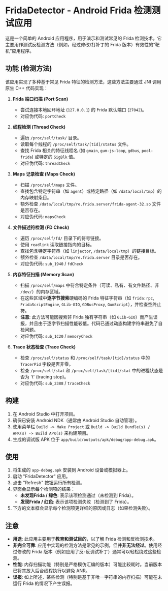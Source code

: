 # FridaDetector - Android Frida 检测测试应用

这是一个简单的 Android 应用程序，用于演示和测试常见的 Frida 检测技术。它主要用作测试反检测方法（例如，经过修改/打补丁的 Frida 版本）有效性的“靶机”应用程序。

## 功能 (检测方法)

该应用实现了多种基于常见 Frida 特征的检测方法，这些方法主要通过 JNI 调用原生 C++ 代码实现：

1.  **Frida 端口扫描 (Port Scan)**
    * 尝试连接本地回环地址 (`127.0.0.1`) 的 Frida 默认端口 (`27042`)。
    * 对应伪代码: `portCheck`

2.  **线程检测 (Thread Check)**
    * 遍历 `/proc/self/task/` 目录。
    * 读取每个线程的 `/proc/self/task/[tid]/status` 文件。
    * 查找 Frida 相关的特征线程名 (如 `gmain`, `gum-js-loop`, `gdbus`, `pool-frida`) 或特定的 `SigBlk` 值。
    * 对应伪代码: `threadCheck`

3.  **Maps 记录检查 (Maps Check)**
    * 扫描 `/proc/self/maps` 文件。
    * 查找包含特定字符串（如 `agent`）或特定路径（如 `/data/local/tmp`）的内存映射条目。
    * 额外检查 `/data/local/tmp/re.frida.server/frida-agent-32.so` 文件是否存在。
    * 对应伪代码: `mapsCheck`

4.  **文件描述符检测 (FD Check)**
    * 遍历 `/proc/self/fd/` 目录下的符号链接。
    * 使用 `readlink` 读取链接指向的目标。
    * 查找包含特定字符串（如 `linjector`, `/data/local/tmp`）的链接目标。
    * 额外检查 `/data/local/tmp/re.frida.server` 目录是否存在。
    * 对应伪代码: `sub_1940` / `fdCheck`

5.  **内存特征扫描 (Memory Scan)**
    * 扫描 `/proc/self/maps` 中符合特定条件（可读、私有、有文件路径、非 `/dev/`）的内存区域。
    * 在这些区域中**逐字节搜索**硬编码的 Frida 特征字符串（如 `frida:rpc`, `FridaScriptEngine`, `GLib-GIO`, `GDBusProxy`, `GumScript`），并检查空终止符。
    * **注意**: 此方法可能因搜索非 Frida 独有字符串（如 `GLib-GIO`）而产生误报，并且由于逐字节扫描性能较低。代码已通过动态构建字符串避免了自检问题。
    * 对应伪代码: `sub_1C20` / `memoryCheck`

6.  **Trace 状态检查 (Trace Check)**
    * 检查 `/proc/self/status` 和 `/proc/self/task/[tid]/status` 中的 `TracerPid` 字段是否非零。
    * 检查 `/proc/self/stat` 和 `/proc/self/task/[tid]/stat` 中的进程状态是否为 't' (tracing stop)。
    * 对应伪代码: `sub_2388` / `traceCheck`

## 构建

1.  在 Android Studio 中打开项目。
2.  确保已安装 Android NDK（通常由 Android Studio 自动管理）。
3.  使用菜单栏 `Build -> Make Project` 或 `Build -> Build Bundle(s) / APK(s) -> Build APK(s)` 来构建项目。
4.  生成的调试版 APK 位于 `app/build/outputs/apk/debug/app-debug.apk`。

## 使用

1.  将生成的 `app-debug.apk` 安装到 Android 设备或模拟器上。
2.  启动 "FridaDetector" 应用。
3.  点击 "Refresh" 按钮运行所有检测。
4.  界面会显示每个检测项的结果：
    * **未发现Frida / 绿色**: 表示该项检测通过（未检测到 Frida）。
    * **发现Frida / 红色**: 表示该项检测失败（检测到了 Frida）。
5.  下方的文本框会显示每个检测项更详细的原因或日志（如果检测失败）。

## 注意

* **用途**: 此应用主要用于**教育和测试目的**，以了解 Frida 检测和反检测技术。
* **非完全可靠**: 应用中实现的检测方法是常见的示例，但**并非无法绕过**。使用经过修改的 Frida 版本（例如应用了反-反调试补丁）通常可以轻松绕过这些检测。
* **性能**: 内存扫描功能（特别是严格模仿汇编的版本）可能比较耗时。当前版本已将其放入后台线程执行以避免 ANR。
* **误报**: 如上所述，某些检测（特别是基于非唯一字符串的内存扫描）可能在未运行 Frida 的情况下产生误报。
